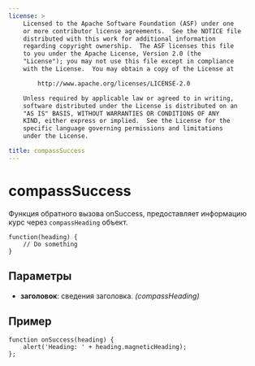 ```yaml
---
license: >
    Licensed to the Apache Software Foundation (ASF) under one
    or more contributor license agreements.  See the NOTICE file
    distributed with this work for additional information
    regarding copyright ownership.  The ASF licenses this file
    to you under the Apache License, Version 2.0 (the
    "License"); you may not use this file except in compliance
    with the License.  You may obtain a copy of the License at

        http://www.apache.org/licenses/LICENSE-2.0

    Unless required by applicable law or agreed to in writing,
    software distributed under the License is distributed on an
    "AS IS" BASIS, WITHOUT WARRANTIES OR CONDITIONS OF ANY
    KIND, either express or implied.  See the License for the
    specific language governing permissions and limitations
    under the License.

title: compassSuccess
---
```


# compassSuccess

Функция обратного вызова onSuccess, предоставляет информацию курс через `compassHeading` объект.

    function(heading) {
        // Do something
    }
    

## Параметры

*   **заголовок**: сведения заголовка. *(compassHeading)*

## Пример

    function onSuccess(heading) {
        alert('Heading: ' + heading.magneticHeading);
    };